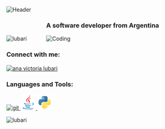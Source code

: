 <head align="center">
   <img src="https://github.com/lubari/lubari/assets/48427687/12cb9dd1-4f82-44dc-8162-c4d0c9700039" alt="Header">
</head>


<h3 align="center">A software developer from Argentina</h3>
<img align = "right" alt = "Coding" width="400" src ="https://i.pinimg.com/564x/b5/5f/6a/b55f6af7d14c74f130397f30abdfb3a8.jpg"></img>


<p align="left"> <img src="https://komarev.com/ghpvc/?username=lubari&label=Profile%20views&color=0e75b6&style=flat" alt="lubari" /> </p>

<h3 align="left">Connect with me:</h3>
<p align="left">
<a href="https://www.linkedin.com/in/ana-victoria-lubari" target="blank"><img align="center" src="https://raw.githubusercontent.com/rahuldkjain/github-profile-readme-generator/master/src/images/icons/Social/linked-in-alt.svg" alt="ana victoria lubari" height="30" width="40" /></a>
</p>

<h3 align="left">Languages and Tools:</h3>
<p align="left"> <a href="https://git-scm.com/" target="_blank" rel="noreferrer"> <img src="https://www.vectorlogo.zone/logos/git-scm/git-scm-icon.svg" alt="git" width="40" height="40"/> </a> <a href="https://www.java.com" target="_blank" rel="noreferrer"> <img src="https://raw.githubusercontent.com/devicons/devicon/master/icons/java/java-original.svg" alt="java" width="40" height="40"/> </a> <a href="https://www.python.org" target="_blank" rel="noreferrer"> <img src="https://raw.githubusercontent.com/devicons/devicon/master/icons/python/python-original.svg" alt="python" width="40" height="40"/> </a> </p>

<p><img align="center" src="https://github-readme-stats.vercel.app/api/top-langs?username=lubari&show_icons=true&locale=en&layout=compact" alt="lubari" /></p>


